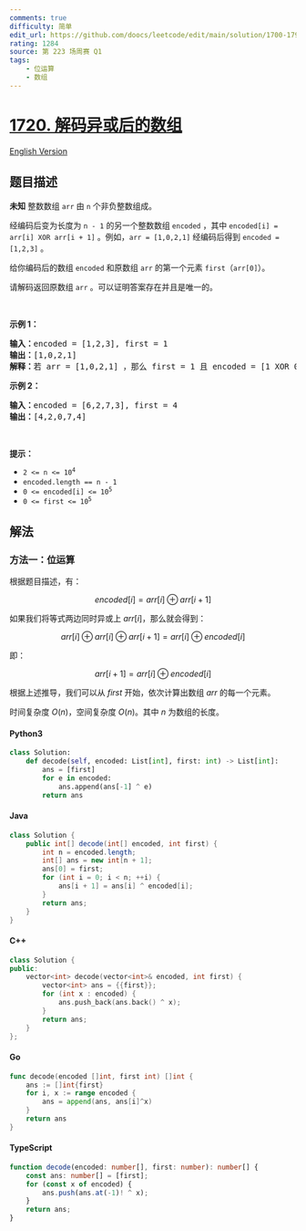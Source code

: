 ```yaml
---
comments: true
difficulty: 简单
edit_url: https://github.com/doocs/leetcode/edit/main/solution/1700-1799/1720.Decode%20XORed%20Array/README.md
rating: 1284
source: 第 223 场周赛 Q1
tags:
    - 位运算
    - 数组
---
```


<!-- problem:start -->

# [1720. 解码异或后的数组](https://leetcode.cn/problems/decode-xored-array)

[English Version](/solution/1700-1799/1720.Decode%20XORed%20Array/README_EN.md)

## 题目描述

<!-- description:start -->

<p><strong>未知</strong> 整数数组 <code>arr</code> 由 <code>n</code> 个非负整数组成。</p>

<p>经编码后变为长度为 <code>n - 1</code> 的另一个整数数组 <code>encoded</code> ，其中 <code>encoded[i] = arr[i] XOR arr[i + 1]</code> 。例如，<code>arr = [1,0,2,1]</code> 经编码后得到 <code>encoded = [1,2,3]</code> 。</p>

<p>给你编码后的数组 <code>encoded</code> 和原数组 <code>arr</code> 的第一个元素 <code>first</code>（<code>arr[0]</code>）。</p>

<p>请解码返回原数组 <code>arr</code> 。可以证明答案存在并且是唯一的。</p>

<p> </p>

<p><strong>示例 1：</strong></p>

<pre>
<strong>输入：</strong>encoded = [1,2,3], first = 1
<strong>输出：</strong>[1,0,2,1]
<strong>解释：</strong>若 arr = [1,0,2,1] ，那么 first = 1 且 encoded = [1 XOR 0, 0 XOR 2, 2 XOR 1] = [1,2,3]
</pre>

<p><strong>示例 2：</strong></p>

<pre>
<strong>输入：</strong>encoded = [6,2,7,3], first = 4
<strong>输出：</strong>[4,2,0,7,4]
</pre>

<p> </p>

<p><strong>提示：</strong></p>

<ul>
	<li><code>2 <= n <= 10<sup>4</sup></code></li>
	<li><code>encoded.length == n - 1</code></li>
	<li><code>0 <= encoded[i] <= 10<sup>5</sup></code></li>
	<li><code>0 <= first <= 10<sup>5</sup></code></li>
</ul>

<!-- description:end -->

## 解法

<!-- solution:start -->

### 方法一：位运算

根据题目描述，有：

$$
\textit{encoded}[i] = \textit{arr}[i] \oplus \textit{arr}[i + 1]
$$

如果我们将等式两边同时异或上 $\textit{arr}[i]$，那么就会得到：

$$
\textit{arr}[i] \oplus \textit{arr}[i] \oplus \textit{arr}[i + 1] = \textit{arr}[i] \oplus \textit{encoded}[i]
$$

即：

$$
\textit{arr}[i + 1] = \textit{arr}[i] \oplus \textit{encoded}[i]
$$

根据上述推导，我们可以从 $\textit{first}$ 开始，依次计算出数组 $\textit{arr}$ 的每一个元素。

时间复杂度 $O(n)$，空间复杂度 $O(n)$。其中 $n$ 为数组的长度。

<!-- tabs:start -->

#### Python3

```python
class Solution:
    def decode(self, encoded: List[int], first: int) -> List[int]:
        ans = [first]
        for e in encoded:
            ans.append(ans[-1] ^ e)
        return ans
```

#### Java

```java
class Solution {
    public int[] decode(int[] encoded, int first) {
        int n = encoded.length;
        int[] ans = new int[n + 1];
        ans[0] = first;
        for (int i = 0; i < n; ++i) {
            ans[i + 1] = ans[i] ^ encoded[i];
        }
        return ans;
    }
}
```

#### C++

```cpp
class Solution {
public:
    vector<int> decode(vector<int>& encoded, int first) {
        vector<int> ans = {{first}};
        for (int x : encoded) {
            ans.push_back(ans.back() ^ x);
        }
        return ans;
    }
};
```

#### Go

```go
func decode(encoded []int, first int) []int {
	ans := []int{first}
	for i, x := range encoded {
		ans = append(ans, ans[i]^x)
	}
	return ans
}
```

#### TypeScript

```ts
function decode(encoded: number[], first: number): number[] {
    const ans: number[] = [first];
    for (const x of encoded) {
        ans.push(ans.at(-1)! ^ x);
    }
    return ans;
}
```

<!-- tabs:end -->

<!-- solution:end -->

<!-- problem:end -->
